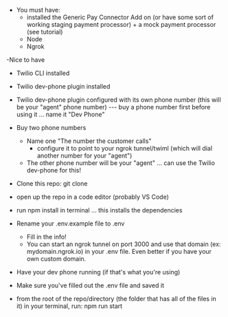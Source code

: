 - You must have: 
  - installed the Generic Pay Connector Add on (or have some sort of working staging payment processor) + a mock payment processor (see tutorial)
  - Node
  - Ngrok

-Nice to have
  - Twilio CLI installed
  - Twilio dev-phone plugin installed
  - Twilio dev-phone plugin configured with its own phone number (this will be your "agent" phone number) --- buy a phone number first before using it ... name it "Dev Phone"

- Buy two phone numbers
  - Name one "The number the customer calls"
    - configure it to point to your ngrok tunnel/twiml (which will dial another number for your "agent")
  - The other phone number will be your "agent" ... can use the Twilio dev-phone for this!


- Clone this repo: git clone
- open up the repo in a code editor (probably VS Code)
- run npm install in terminal ... this installs the dependencies

- Rename your .env.example file to .env
  - Fill in the info! 
  - You can start an ngrok tunnel on port 3000 and use that domain (ex: mydomain.ngrok.io) in your .env file. Even better if you have your own custom domain. 


- Have your dev phone running (if that's what you're using)
- Make sure you've filled out the .env file and saved it

- from the root of the repo/directory (the folder that has all of the files in it) in your terminal, run: npm run start
